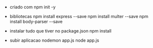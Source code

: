 - criado com
npm init -y

- bibliotecas
npm install express --save
npm install multer --save
npm install body-parser --save

- instalar tudo que tiver no package.json
npm install

- subir aplicacao
nodemon app.js
node app.js




